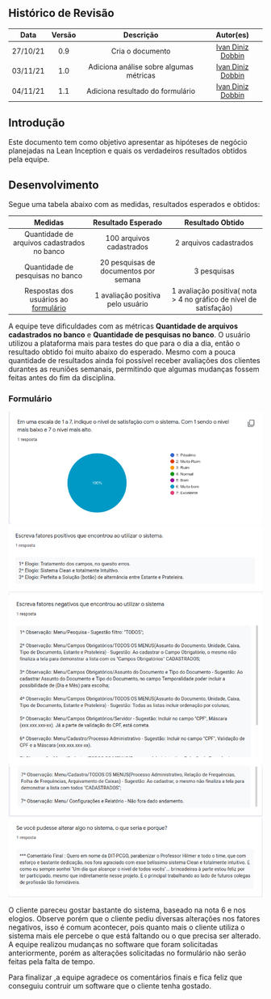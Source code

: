 ## Histórico de Revisão
| Data | Versão | Descrição | Autor(es)|
|:----:|:------:|:---------:|:--------:|
| 27/10/21 | 0.9 |  Cria o documento | [Ivan Diniz Dobbin](https://github.com/darmsDD) |
| 03/11/21 | 1.0 |  Adiciona análise sobre algumas métricas | [Ivan Diniz Dobbin](https://github.com/darmsDD) |
| 04/11/21 | 1.1 |  Adiciona resultado do formulário | [Ivan Diniz Dobbin](https://github.com/darmsDD) |



## Introdução
Este documento tem como objetivo apresentar as hipóteses de negócio planejadas na Lean Inception e quais os verdadeiros resultados obtidos pela equipe.


## Desenvolvimento
Segue uma tabela abaixo com as medidas, resultados esperados e obtidos:

| Medidas | Resultado Esperado | Resultado Obtido|
|:----:|:------:| :----------:|
|Quantidade de arquivos cadastrados no banco |100 arquivos cadastrados | 2 arquivos cadastrados |
|Quantidade de pesquisas no banco |20 pesquisas de documentos por semana | 3 pesquisas |
|Respostas dos usuários ao [formulário](https://forms.gle/6bdLCuK7Ag5gQYqn9) |1 avaliação positiva pelo usuário | 1 avaliação positiva( nota > 4 no gráfico de nível de satisfação) |


A equipe teve dificuldades com as métricas **Quantidade de arquivos cadastrados no banco** e **Quantidade de pesquisas no banco**. O usuário utilizou a plataforma mais para testes do que para o dia a dia, então o resultado obtido foi muito abaixo do esperado. Mesmo com a pouca quantidade de resultados ainda foi possível receber avaliações dos clientes durantes as reuniões semanais, permitindo que algumas mudanças fossem feitas antes do fim da disciplina.


### Formulário

[![](imagens/nivel_satisfacao.png)](imagens/nivel_satisfacao.png)
[![](imagens/fatores_positivos.png)](imagens/fatores_positivos.png)
[![](imagens/fatores_negativos.png)](imagens/fatores_negativos.png)
[![](imagens/fatores_negativos_2.png)](imagens/fatores_negativos_2.png)
[![](imagens/alterar_algo.png)](imagens/alterar_algo.png)

O cliente pareceu gostar bastante do sistema, baseado na nota 6 e nos elogios. Observe porém que o cliente pediu diversas alterações nos fatores negativos, isso é comum acontecer, pois quanto mais o cliente utiliza o sistema mais ele percebe o que está faltando ou o que precisa ser alterado. A equipe realizou mudanças no software que foram solicitadas anteriormente, porém as alterações solicitadas no formulário não serão feitas pela falta de tempo. 

Para finalizar ,a equipe agradece os comentários finais e fica feliz que conseguiu contruir um software que o cliente tenha gostado.







